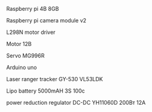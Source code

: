 
Raspberry pi 4B 8GB

Raspberry pi camera module v2

L298N motor driver

Motor 12B

Servo MG996R

Arduino uno

Laser ranger tracker GY-530 VL53LDK

Lipo battery 5000mAH 3S 100c

power reduction regulator DC-DC YH11060D 200Вт 12А
